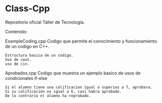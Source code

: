# Class-Cpp
Repositorio oficial Taller de Tecnología.

Contenido:

  ExampleCoding.cpp
  Codigo que permite el conocimiento y funcionamiento de un codigo en C++.
  
    Estructura basica de un codigo.
    Uso de cout.
    uso de cin.

  Aprobados.cpp
  Codigo que muestra un ejemplo basico de usos de condicionales if-else

    Si el alumno tiene una calificacion igual o superios a 7, aprobara.
    Si su calificación es igual a 6, casi habra aprobado.
    De lo contrario el alumno ha reprobado.

